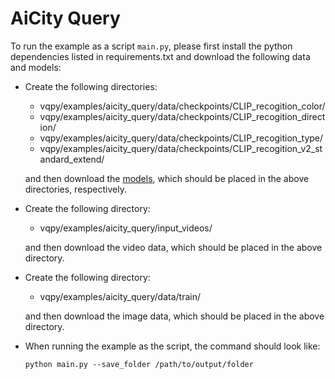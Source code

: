 #  AiCity Query

To run the example as a script `main.py`, please first install the python dependencies listed in requirements.txt and download the following data and models:

- Create the following directories:
  - vqpy/examples/aicity_query/data/checkpoints/CLIP_recogition_color/
  - vqpy/examples/aicity_query/data/checkpoints/CLIP_recogition_direction/
  - vqpy/examples/aicity_query/data/checkpoints/CLIP_recogition_type/
  - vqpy/examples/aicity_query/data/checkpoints/CLIP_recogition_v2_standard_extend/
  
  and then download the [models](https://drive.google.com/drive/folders/1CivhsX0xGxRda9EkZ6uqM_CMaJV40KMO), which should be placed in the above directories, respectively.
- Create the following directory:
  - vqpy/examples/aicity_query/input_videos/
  
  and then download the video data, which should be placed in the above directory.
- Create the following directory:
  - vqpy/examples/aicity_query/data/train/
  
  and then download the image data, which should be placed in the above directory.


- When running the example as the script, the command should look like:

    ```shell
    python main.py --save_folder /path/to/output/folder
    ```
